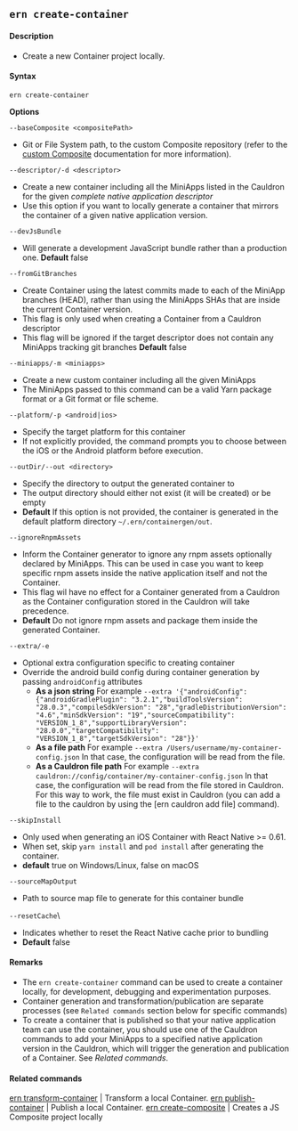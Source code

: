 ## `ern create-container`

#### Description

- Create a new Container project locally.

#### Syntax

`ern create-container`

**Options**

`--baseComposite <compositePath>`

- Git or File System path, to the custom Composite repository (refer to the [custom Composite] documentation for more information).

`--descriptor/-d <descriptor>`

- Create a new container including all the MiniApps listed in the Cauldron for the given _complete native application descriptor_
- Use this option if you want to locally generate a container that mirrors the container of a given native application version.

`--devJsBundle`

- Will generate a development JavaScript bundle rather than a production one.
  **Default** false

`--fromGitBranches`

- Create Container using the latest commits made to each of the MiniApp branches (HEAD), rather than using the MiniApps SHAs that are inside the current Container version.
- This flag is only used when creating a Container from a Cauldron descriptor
- This flag will be ignored if the target descriptor does not contain any MiniApps tracking git branches
  **Default** false

`--miniapps/-m <miniapps>`

- Create a new custom container including all the given MiniApps
- The MiniApps passed to this command can be a valid Yarn package format or a Git format or file scheme.

`--platform/-p <android|ios>`

- Specify the target platform for this container
- If not explicitly provided, the command prompts you to choose between the iOS or the Android platform before execution.

`--outDir/--out <directory>`

- Specify the directory to output the generated container to
- The output directory should either not exist (it will be created) or be empty
- **Default** If this option is not provided, the container is generated in the default platform directory `~/.ern/containergen/out`.

`--ignoreRnpmAssets`

- Inform the Container generator to ignore any rnpm assets optionally declared by MiniApps. This can be used in case you want to keep specific rnpm assets inside the native application itself and not the Container.
- This flag wil have no effect for a Container generated from a Cauldron as the Container configuration stored in the Cauldron will take precedence.
- **Default** Do not ignore rnpm assets and package them inside the generated Container.

`--extra/-e`

- Optional extra configuration specific to creating container
- Override the android build config during container generation by passing `androidConfig` attributes
  - **As a json string**
    For example `--extra '{"androidConfig": {"androidGradlePlugin": "3.2.1","buildToolsVersion": "28.0.3","compileSdkVersion": "28","gradleDistributionVersion": "4.6","minSdkVersion": "19","sourceCompatibility": "VERSION_1_8","supportLibraryVersion": "28.0.0","targetCompatibility": "VERSION_1_8","targetSdkVersion": "28"}}'`
  - **As a file path**
    For example `--extra /Users/username/my-container-config.json`
    In that case, the configuration will be read from the file.
  - **As a Cauldron file path**
    For example `--extra cauldron://config/container/my-container-config.json`
    In that case, the configuration will be read from the file stored in Cauldron.
    For this way to work, the file must exist in Cauldron (you can add a file to the cauldron by using the [ern cauldron add file] command).

`--skipInstall`

- Only used when generating an iOS Container with React Native >= 0.61.
- When set, skip `yarn install` and `pod install` after generating the container.
- **default** true on Windows/Linux, false on macOS

`--sourceMapOutput`

- Path to source map file to generate for this container bundle

`--resetCache`\

- Indicates whether to reset the React Native cache prior to bundling
- **Default** false

#### Remarks

- The `ern create-container` command can be used to create a container locally, for development, debugging and experimentation purposes.
- Container generation and transformation/publication are separate processes (see `Related commands` section below for specific commands)
- To create a container that is published so that your native application team can use the container, you should use one of the Cauldron commands to add your MiniApps to a specified native application version in the Cauldron, which will trigger the generation and publication of a Container. See _Related commands_.

#### Related commands

[ern transform-container] | Transform a local Container.
[ern publish-container] | Publish a local Container.
[ern create-composite] | Creates a JS Composite project locally

[ern transform-container]: ./transform-container.md
[ern publish-container]: ./publish-container.md
[ern create-composite]: ./create-composite.md
[custom composite]: ./platform-parts/composite/index.md
